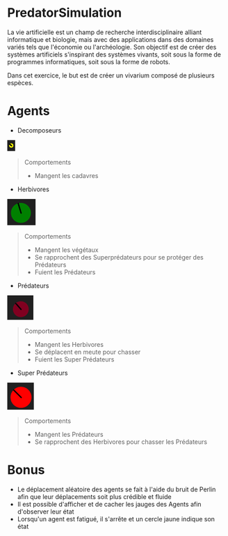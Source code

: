 # PredatorSimulation

La vie artificielle est un champ de recherche interdisciplinaire alliant informatique et biologie, mais avec des applications dans des domaines variés tels que l'économie ou l'archéologie. Son objectif est de créer des systèmes artificiels s'inspirant des systèmes vivants, soit sous la forme de programmes informatiques, soit sous la forme de robots.

Dans cet exercice, le but est de créer un vivarium composé de plusieurs espèces.

# Agents

- Decomposeurs

![](Documentation\Images\Decomposor.png)

> Comportements
>
> - Mangent les cadavres

- Herbivores

![](Documentation\Images\Herbivore.png)

> Comportements
>
> - Mangent les végétaux
> - Se rapprochent des Superprédateurs pour se protéger des Prédateurs
> - Fuient les Prédateurs

- Prédateurs

![](Documentation\Images\Predator.png)

> Comportements
>
> - Mangent les Herbivores
> - Se déplacent en meute pour chasser
> - Fuient les Super Prédateurs

- Super Prédateurs

![](Documentation\Images\Superpredator.png)

> Comportements
>
> - Mangent les Prédateurs
> - Se rapprochent des Herbivores pour chasser les Prédateurs


# Bonus

- Le déplacement aléatoire des agents se fait à l'aide du bruit de Perlin afin que leur déplacements soit plus crédible et fluide
- Il est possible d'afficher et de cacher les jauges des Agents afin d'observer leur état
- Lorsqu'un agent est fatigué, il s'arrête et un cercle jaune indique son état